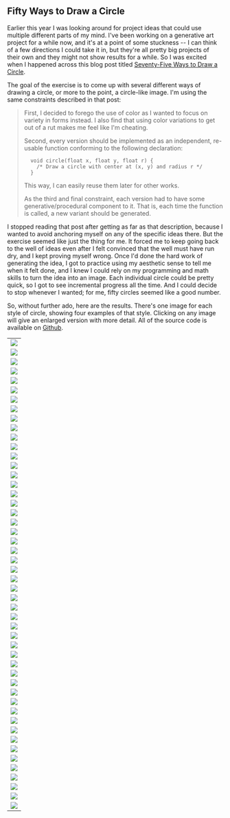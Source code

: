 ## Fifty Ways to Draw a Circle

Earlier this year I was looking around for project ideas that could use
multiple different parts of my mind. I've been working on a generative art
project for a while now, and it's at a point of some stuckness -- I can think
of a few directions I could take it in, but they're all pretty big projects
of their own and they might not show results for a while. So I was excited
when I happened across this blog post titled [Seventy-Five Ways to Draw a
Circle](https://sighack.com/post/seventy-five-ways-to-draw-a-circle).

The goal of the exercise is to come up with several different ways of drawing
a circle, or more to the point, a circle-like image.  I'm using the same
constraints described in that post:

> First, I decided to forego the use of color as I wanted to focus on
> variety in forms instead. I also find that using color variations to get
> out of a rut makes me feel like I'm cheating.
>
> Second, every version should be implemented as an independent, re-usable
> function conforming to the following declaration:
>
> ```
>   void circle(float x, float y, float r) {
>     /* Draw a circle with center at (x, y) and radius r */
>   }
> ```
>
> This way, I can easily reuse them later for other works.
>
> As the third and final constraint, each version had to have some
> generative/procedural component to it. That is, each time the function is
> called, a new variant should be generated.

I stopped reading that post after getting as far as that description,
because I wanted to avoid anchoring myself on any of the specific ideas
there.  But the exercise seemed like just the thing for me.  It forced me
to keep going back to the well of ideas even after I felt convinced that
the well must have run dry, and I kept proving myself wrong.  Once I'd done
the hard work of generating the idea, I got to practice using my aesthetic
sense to tell me when it felt done, and I knew I could rely on my
programming and math skills to turn the idea into an image.  Each
individual circle could be pretty quick, so I got to see incremental
progress all the time.  And I could decide to stop whenever I wanted; for
me, fifty circles seemed like a good number.

So, without further ado, here are the results.  There's one image for each
style of circle, showing four examples of that style.  Clicking on any
image will give an enlarged version with more detail.  All of the source
code is available on [Github](https://github.com/blakej11/50-circles).

|     |
|:---:|
|[![](images/660/c01.png)](images/1320/c01.png)|
|[![](images/660/c02.png)](images/1320/c02.png)|
|[![](images/660/c03.png)](images/1320/c03.png)|
|[![](images/660/c04.png)](images/1320/c04.png)|
|[![](images/660/c05.png)](images/1320/c05.png)|
|[![](images/660/c06.png)](images/1320/c06.png)|
|[![](images/660/c07.png)](images/1320/c07.png)|
|[![](images/660/c08.png)](images/1320/c08.png)|
|[![](images/660/c09.png)](images/1320/c09.png)|
|[![](images/660/c10.png)](images/1320/c10.png)|
|[![](images/660/c11.png)](images/1320/c11.png)|
|[![](images/660/c12.png)](images/1320/c12.png)|
|[![](images/660/c13.png)](images/1320/c13.png)|
|[![](images/660/c14.png)](images/1320/c14.png)|
|[![](images/660/c15.png)](images/1320/c15.png)|
|[![](images/660/c16.png)](images/1320/c16.png)|
|[![](images/660/c17.png)](images/1320/c17.png)|
|[![](images/660/c18.png)](images/1320/c18.png)|
|[![](images/660/c19.png)](images/1320/c19.png)|
|[![](images/660/c20.png)](images/1320/c20.png)|
|[![](images/660/c21.png)](images/1320/c21.png)|
|[![](images/660/c22.png)](images/1320/c22.png)|
|[![](images/660/c23.png)](images/1320/c23.png)|
|[![](images/660/c24.png)](images/1320/c24.png)|
|[![](images/660/c25.png)](images/1320/c25.png)|
|[![](images/660/c26.png)](images/1320/c26.png)|
|[![](images/660/c27.png)](images/1320/c27.png)|
|[![](images/660/c28.png)](images/1320/c28.png)|
|[![](images/660/c29.png)](images/1320/c29.png)|
|[![](images/660/c30.png)](images/1320/c30.png)|
|[![](images/660/c31.png)](images/1320/c31.png)|
|[![](images/660/c32.png)](images/1320/c32.png)|
|[![](images/660/c33.png)](images/1320/c33.png)|
|[![](images/660/c34.png)](images/1320/c34.png)|
|[![](images/660/c35.png)](images/1320/c35.png)|
|[![](images/660/c36.png)](images/1320/c36.png)|
|[![](images/660/c37.png)](images/1320/c37.png)|
|[![](images/660/c38.png)](images/1320/c38.png)|
|[![](images/660/c39.png)](images/1320/c39.png)|
|[![](images/660/c40.png)](images/1320/c40.png)|
|[![](images/660/c41.png)](images/1320/c41.png)|
|[![](images/660/c42.png)](images/1320/c42.png)|
|[![](images/660/c43.png)](images/1320/c43.png)|
|[![](images/660/c44.png)](images/1320/c44.png)|
|[![](images/660/c45.png)](images/1320/c45.png)|
|[![](images/660/c46.png)](images/1320/c46.png)|
|[![](images/660/c47.png)](images/1320/c47.png)|
|[![](images/660/c48.png)](images/1320/c48.png)|
|[![](images/660/c49.png)](images/1320/c49.png)|
|[![](images/660/c50.png)](images/1320/c50.png)|
